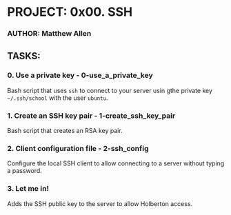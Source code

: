 # PROJECT: 0x00. SSH
### AUTHOR: Matthew Allen

## TASKS:
### 0. Use a private key - 0-use_a_private_key
Bash script that uses `ssh` to connect to your server usin gthe private key `~/.ssh/school` with the user `ubuntu`.

### 1. Create an SSH key pair - 1-create_ssh_key_pair
Bash script that creates an RSA key pair.

### 2. Client configuration file - 2-ssh_config
Configure the local SSH client to allow connecting to a server without typing a password.

### 3. Let me in!
Adds the SSH public key to the server to allow Holberton access.
